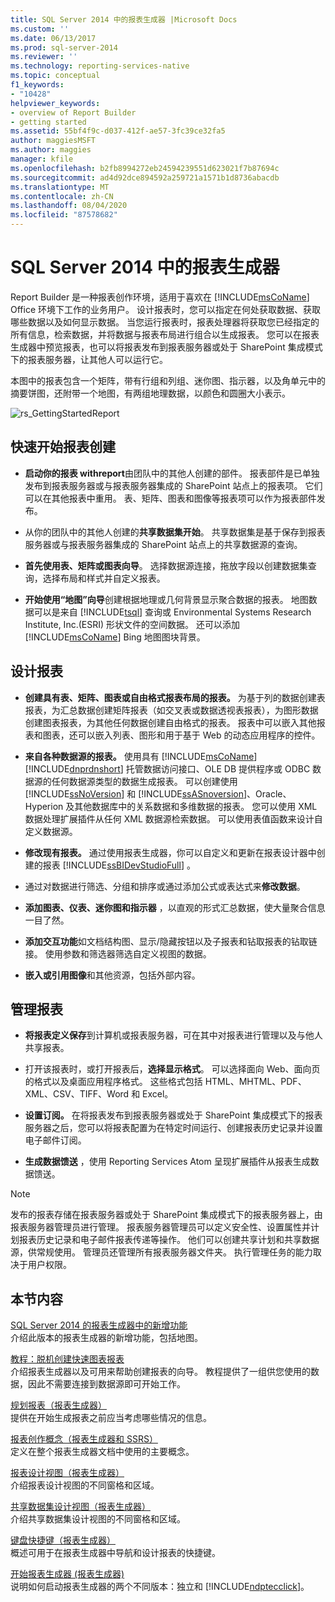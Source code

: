 ```yaml
---
title: SQL Server 2014 中的报表生成器 |Microsoft Docs
ms.custom: ''
ms.date: 06/13/2017
ms.prod: sql-server-2014
ms.reviewer: ''
ms.technology: reporting-services-native
ms.topic: conceptual
f1_keywords:
- "10428"
helpviewer_keywords:
- overview of Report Builder
- getting started
ms.assetid: 55bf4f9c-d037-412f-ae57-3fc39ce32fa5
author: maggiesMSFT
ms.author: maggies
manager: kfile
ms.openlocfilehash: b2fb8994272eb24594239551d623021f7b87694c
ms.sourcegitcommit: ad4d92dce894592a259721a1571b1d8736abacdb
ms.translationtype: MT
ms.contentlocale: zh-CN
ms.lasthandoff: 08/04/2020
ms.locfileid: "87578682"
---
```

# <a name="report-builder-in-sql-server-2014"></a>SQL Server 2014 中的报表生成器
  Report Builder 是一种报表创作环境，适用于喜欢在 [!INCLUDE[msCoName](../../../includes/msconame-md.md)] Office 环境下工作的业务用户。 设计报表时，您可以指定在何处获取数据、获取哪些数据以及如何显示数据。 当您运行报表时，报表处理器将获取您已经指定的所有信息，检索数据，并将数据与报表布局进行组合以生成报表。 您可以在报表生成器中预览报表，也可以将报表发布到报表服务器或处于 SharePoint 集成模式下的报表服务器，让其他人可以运行它。  
  
 本图中的报表包含一个矩阵，带有行组和列组、迷你图、指示器，以及角单元中的摘要饼图，还附带一个地图，有两组地理数据，以颜色和圆圈大小表示。  
  
 ![rs_GettingStartedReport](../media/rs-gettingstartedreport.gif "rs_GettingStartedReport")  
  
##  <a name="jump-start-report-creation"></a><a name="JumpStartReptCreation"></a>快速开始报表创建  
  
-   **启动你的报表 withreport**由团队中的其他人创建的部件。 报表部件是已单独发布到报表服务器或与报表服务器集成的 SharePoint 站点上的报表项。 它们可以在其他报表中重用。 表、矩阵、图表和图像等报表项可以作为报表部件发布。  
  
-   从你的团队中的其他人创建的**共享数据集开始**。 共享数据集是基于保存到报表服务器或与报表服务器集成的 SharePoint 站点上的共享数据源的查询。  
  
-   **首先使用表、矩阵或图表向导**。 选择数据源连接，拖放字段以创建数据集查询，选择布局和样式并自定义报表。  
  
-   **开始使用“地图”向导**创建根据地理或几何背景显示聚合数据的报表。 地图数据可以是来自 [!INCLUDE[tsql](../../includes/tsql-md.md)] 查询或 Environmental Systems Research Institute, Inc.(ESRI) 形状文件的空间数据。 还可以添加 [!INCLUDE[msCoName](../../../includes/msconame-md.md)] Bing 地图图块背景。  
  

  
##  <a name="design-your-report"></a><a name="DesignRept"></a>设计报表  
  
-   **创建具有表、矩阵、图表或自由格式报表布局的报表。** 为基于列的数据创建表报表，为汇总数据创建矩阵报表（如交叉表或数据透视表报表），为图形数据创建图表报表，为其他任何数据创建自由格式的报表。 报表中可以嵌入其他报表和图表，还可以嵌入列表、图形和用于基于 Web 的动态应用程序的控件。  
  
-   **来自各种数据源的报表。** 使用具有 [!INCLUDE[msCoName](../../../includes/msconame-md.md)] [!INCLUDE[dnprdnshort](../../includes/dnprdnshort-md.md)] 托管数据访问接口、OLE DB 提供程序或 ODBC 数据源的任何数据源类型的数据生成报表。 可以创建使用 [!INCLUDE[ssNoVersion](../../includes/ssnoversion-md.md)] 和 [!INCLUDE[ssASnoversion](../../includes/ssasnoversion-md.md)]、Oracle、Hyperion 及其他数据库中的关系数据和多维数据的报表。 您可以使用 XML 数据处理扩展插件从任何 XML 数据源检索数据。 可以使用表值函数来设计自定义数据源。  
  
-   **修改现有报表。** 通过使用报表生成器，你可以自定义和更新在报表设计器中创建的报表 [!INCLUDE[ssBIDevStudioFull](../../includes/ssbidevstudiofull-md.md)] 。  
  
-   通过对数据进行筛选、分组和排序或通过添加公式或表达式来**修改数据**。  
  
-   **添加图表、仪表、迷你图和指示器** ，以直观的形式汇总数据，使大量聚合信息一目了然。  
  
-   **添加交互功能**如文档结构图、显示/隐藏按钮以及子报表和钻取报表的钻取链接。 使用参数和筛选器筛选自定义视图的数据。  
  
-   **嵌入或引用图像**和其他资源，包括外部内容。  
  

  
##  <a name="manage-your-report"></a><a name="ManageRpt"></a>管理报表  
  
-   **将报表定义保存**到计算机或报表服务器，可在其中对报表进行管理以及与他人共享报表。  
  
-   打开该报表时，或打开报表后，**选择显示格式**。 可以选择面向 Web、面向页的格式以及桌面应用程序格式。 这些格式包括 HTML、MHTML、PDF、XML、CSV、TIFF、Word 和 Excel。  
  
-   **设置订阅。** 在将报表发布到报表服务器或处于 SharePoint 集成模式下的报表服务器之后，您可以将报表配置为在特定时间运行、创建报表历史记录并设置电子邮件订阅。  
  
-   **生成数据馈送** ，使用 Reporting Services Atom 呈现扩展插件从报表生成数据馈送。  
  
> [!NOTE]  
>  发布的报表存储在报表服务器或处于 SharePoint 集成模式下的报表服务器上，由报表服务器管理员进行管理。 报表服务器管理员可以定义安全性、设置属性并计划报表历史记录和电子邮件报表传递等操作。 他们可以创建共享计划和共享数据源，供常规使用。 管理员还管理所有报表服务器文件夹。 执行管理任务的能力取决于用户权限。  
  

  
##  <a name="in-this-section"></a><a name="InThisSection"></a> 本节内容  
 [SQL Server 2014 的报表生成器中的新增功能](../what-s-new-in-report-builder-for-sql-server-2014.md)  
 介绍此版本的报表生成器的新增功能，包括地图。  
  
 [教程：脱机创建快速图表报表](tutorial-create-a-quick-chart-report-offline-report-builder.md)  
 介绍报表生成器以及可用来帮助创建报表的向导。 教程提供了一组供您使用的数据，因此不需要连接到数据源即可开始工作。  
  
 [规划报表（报表生成器）](../report-design/planning-a-report-report-builder.md)  
 提供在开始生成报表之前应当考虑哪些情况的信息。  
  
 [报表创作概念（报表生成器和 SSRS）](../report-design/report-authoring-concepts-report-builder-and-ssrs.md)  
 定义在整个报表生成器文档中使用的主要概念。  
  
 [报表设计视图（报表生成器）](report-design-view-report-builder.md)  
 介绍报表设计视图的不同窗格和区域。  
  
 [共享数据集设计视图（报表生成器）](shared-dataset-design-view-report-builder.md)  
 介绍共享数据集设计视图的不同窗格和区域。  
  
 [键盘快捷键（报表生成器）](keyboard-shortcuts-report-builder.md)  
 概述可用于在报表生成器中导航和设计报表的快捷键。  
  
 [开始报表生成器 &#40;报表生成器&#41;](start-report-builder.md)  
 说明如何启动报表生成器的两个不同版本：独立和 [!INCLUDE[ndptecclick](../../includes/ndptecclick-md.md)]。  
  
  

